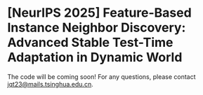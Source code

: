 # [NeurIPS 2025] Feature-Based Instance Neighbor Discovery: Advanced Stable Test-Time Adaptation in Dynamic World

The code will be coming soon! For any questions, please contact jqt23@mails.tsinghua.edu.cn.
